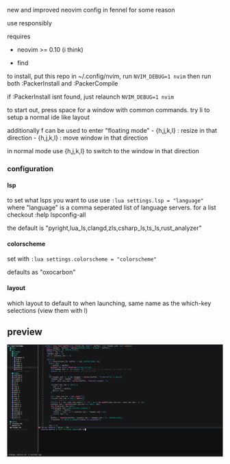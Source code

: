 new and improved neovim config in fennel for some reason

use responsibly

requires 

* neovim >= 0.10 (i think)

* find

to install, put this repo in ~/.config/nvim, run `NVIM_DEBUG=1 nvim` then run both :PackerInstall and :PackerCompile

if :PackerInstall isnt found, just relaunch `NVIM_DEBUG=1 nvim`

to start out, press space for a window with common commands. try <space>li to setup a normal ide like layout

additionally <Ctrl>f can be used to enter "floating mode"
    - <Ctrl>{h,j,k,l} : resize in that direction
    - {h,j,k,l} : move window in that direction

in normal mode use <Ctrl>{h,j,k,l} to switch to the window in that direction

### configuration

#### lsp

to set what lsps you want to use use `:lua settings.lsp = "language"` where "language" is a comma seperated list of language servers. for a list checkout :help lspconfig-all

the default is "pyright,lua_ls,clangd,zls,csharp_ls,ts_ls,rust_analyzer"

#### colorscheme

set with `:lua settings.colorscheme = "colorscheme"`

defaults as "oxocarbon"

#### layout

which layout to default to when launching, same name as the which-key selections (view them with <space>l)

## preview

![preview](image.png)
